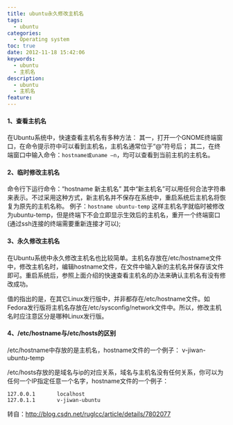 ```yaml
---
title: ubuntu永久修改主机名
tags:
  - ubuntu
categories:
  - Operating system
toc: true
date: 2012-11-18 15:42:06
keywords:
  - ubuntu
  - 主机名
description:
  - ubuntu
  - 主机名
feature:
---
```


#### 1、查看主机名

在Ubuntu系统中，快速查看主机名有多种方法：
其一，打开一个GNOME终端窗口，在命令提示符中可以看到主机名，主机名通常位于“@”符号后；
其二，在终端窗口中输入命令：`hostname或uname –n`，均可以查看到当前主机的主机名。

#### 2、临时修改主机名

命令行下运行命令：“hostname 新主机名”
其中“新主机名”可以用任何合法字符串来表示。不过采用这种方式，新主机名并不保存在系统中，重启系统后主机名将恢复为原先的主机名称。
例子：`hostname ubuntu-temp`
这样主机名字就临时被修改为ubuntu-temp，但是终端下不会立即显示生效后的主机名，重开一个终端窗口(通过ssh连接的终端需要重新连接才可以);
<!-- more -->

#### 3、永久修改主机名

在Ubuntu系统中永久修改主机名也比较简单。主机名存放在/etc/hostname文件中，修改主机名时，编辑hostname文件，在文件中输入新的主机名并保存该文件即可。重启系统后，参照上面介绍的快速查看主机名的办法来确认主机名有没有修改成功。

值的指出的是，在其它Linux发行版中，并非都存在/etc/hostname文件。如Fedora发行版将主机名存放在/etc/sysconfig/network文件中。所以，修改主机名时应注意区分是哪种Linux发行版。

#### 4、/etc/hostname与/etc/hosts的区别
/etc/hostname中存放的是主机名，hostname文件的一个例子：
v-jiwan-ubuntu-temp

/etc/hosts存放的是域名与ip的对应关系，域名与主机名没有任何关系，你可以为任何一个IP指定任意一个名字，hostname文件的一个例子：
```
127.0.0.1       localhost
127.0.1.1       v-jiwan-ubuntu
```

转自：http://blog.csdn.net/ruglcc/article/details/7802077